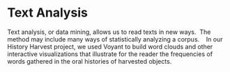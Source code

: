 # Text Analysis
Text analysis, or data mining, allows us to read texts in new ways.  The method may include many ways of statistically analyzing a corpus.    In our History Harvest project, we used Voyant to build word clouds and other interactive visualizations that illustrate for the reader the frequencies of words gathered in the oral histories of harvested objects.
